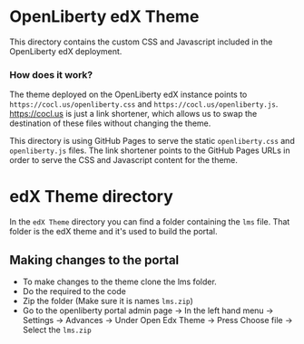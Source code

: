 # OpenLiberty edX Theme

This directory contains the custom CSS and Javascript included in the OpenLiberty edX deployment.

### How does it work?

The theme deployed on the OpenLiberty edX instance points to `https://cocl.us/openliberty.css` and `https://cocl.us/openliberty.js`. https://cocl.us is just a link shortener, which allows us to swap the destination of these files without changing the theme.

This directory is using GitHub Pages to serve the static `openliberty.css` and `openliberty.js` files. The link shortener points to the GitHub Pages URLs in order to serve the CSS and Javascript content for the theme.


# edX Theme directory

In the `edX Theme` directory you can find a folder containing the `lms` file. That folder is the edX theme and it's used to build the portal.

## Making changes to the portal

 - To make changes to the theme clone the lms folder.
 - Do the required to the code
 - Zip the folder (Make sure it is names `lms.zip`)
 - Go to the openliberty portal admin page -> In the left hand menu -> Settings -> Advances -> Under Open Edx Theme -> Press Choose file -> Select the `lms.zip`